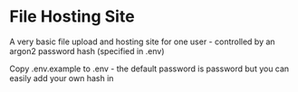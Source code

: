 # File Hosting Site

A very basic file upload and hosting site for one user - controlled by an argon2 password hash (specified in .env)

Copy .env.example to .env - the default password is password but you can easily add your own hash in

